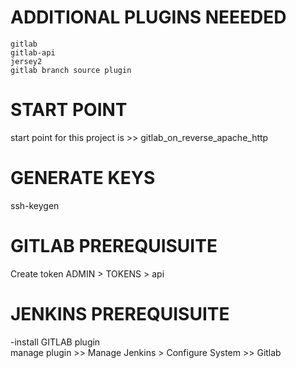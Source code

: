 
# ADDITIONAL PLUGINS NEEEDED
```
gitlab
gitlab-api
jersey2
gitlab branch source plugin
```


# START POINT
start point for this project is >> gitlab_on_reverse_apache_http


# GENERATE KEYS
ssh-keygen

# GITLAB PREREQUISUITE
Create token
ADMIN > TOKENS > api

# JENKINS PREREQUISUITE
-install GITLAB plugin  
manage plugin >> Manage Jenkins > Configure System >> Gitlab  

